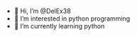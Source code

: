- 👋 Hi, I’m @DelEx38
- 👀 I’m interested in python programming
- 🌱 I’m currently learning python

<!---
DelEx38/DelEx38 is a ✨ special ✨ repository because its `README.md` (this file) appears on your GitHub profile.
You can click the Preview link to take a look at your changes.
--->
